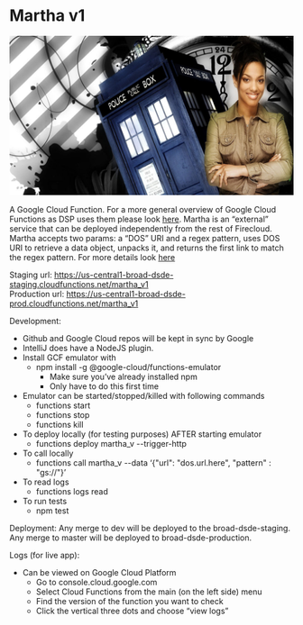 ﻿Martha v1
=========

![alt text](https://raw.githubusercontent.com/broadinstitute/martha/dev/images/doctor_martha_jones_and_the_tardis.jpg)

A Google Cloud Function.
For a more general overview of Google Cloud Functions as DSP uses them please look [here](https://docs.google.com/document/d/1VZIFVdu77fNs0MVKLY8QNqiVWza71ED0Bf1Fj8CRNGs/edit#).
Martha is an “external” service that can be deployed independently from the rest of Firecloud.
Martha accepts two params: a “DOS” URI and a regex pattern, uses DOS URI to retrieve a data object, unpacks it, and returns the first link to match the regex pattern. 
For more details look [here](https://docs.google.com/document/d/1AyyI6L43te_DFWh8dXAiX0Qx-8f3JLKUIZe6xFwKMb0/edit#)

Staging url:
    https://us-central1-broad-dsde-staging.cloudfunctions.net/martha_v1  
Production url:
    https://us-central1-broad-dsde-prod.cloudfunctions.net/martha_v1  
    
Development: 
* Github and Google Cloud repos will be kept in sync by Google 
* IntelliJ does have a NodeJS plugin.
* Install GCF emulator with
   * npm install -g @google-cloud/functions-emulator
      * Make sure you’ve already installed npm
      * Only have to do this first time
* Emulator can be started/stopped/killed with following commands
   * functions start
   * functions stop
   * functions kill
* To deploy locally (for testing purposes) AFTER starting emulator
   * functions deploy martha_v<versionNumber> --trigger-http 
* To call locally
   * functions call martha_v<versionNumber> --data ‘{"url": "dos.url.here", "pattern" : "gs://"}’
* To read logs
   * functions logs read
* To run tests
   * npm test


Deployment:
Any merge to dev will be deployed to the broad-dsde-staging.
Any merge to master will be deployed to broad-dsde-production.


Logs (for live app):
* Can be viewed on Google Cloud Platform
   * Go to console.cloud.google.com
   * Select Cloud Functions from the main (on the left side) menu
   * Find the version of the function you want to check
   * Click the vertical three dots and choose “view logs”
